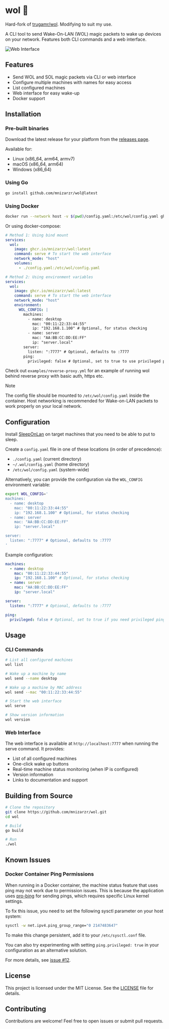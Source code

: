 # wol 🦭

Hard-fork of [trugamr/wol](https://github.com/trugamr/wol). Modifying to suit my use.

A CLI tool to send Wake-On-LAN (WOL) magic packets to wake up devices on your
network. Features both CLI commands and a web interface.

<img src="assets/images/web.png" alt="Web Interface" />

## Features

- Send WOL and SOL magic packets via CLI or web interface
- Configure multiple machines with names for easy access
- List configured machines
- Web interface for easy wake-up
- Docker support

## Installation

### Pre-built binaries

Download the latest release for your platform from the
[releases page](https://github.com/mnizarzr/wol/releases).

Available for:

- Linux (x86_64, arm64, armv7)
- macOS (x86_64, arm64)
- Windows (x86_64)

### Using Go

```sh
go install github.com/mnizarzr/wol@latest
```

### Using Docker

```sh
docker run --network host -v $(pwd)/config.yaml:/etc/wol/config.yaml ghcr.io/mnizarzr/wol:latest
```

Or using docker-compose:

```yaml
# Method 1: Using bind mount
services:
  wol:
    image: ghcr.io/mnizarzr/wol:latest
    command: serve # To start the web interface
    network_mode: "host"
    volumes:
      - ./config.yaml:/etc/wol/config.yaml

# Method 2: Using environment variables
services:
  wol:
    image: ghcr.io/mnizarzr/wol:latest
    command: serve # To start the web interface
    network_mode: "host"
    environment:
      WOL_CONFIG: |
        machines:
          - name: desktop
            mac: "00:11:22:33:44:55"
            ip: "192.168.1.100" # Optional, for status checking
          - name: server
            mac: "AA:BB:CC:DD:EE:FF"
            ip: "server.local"
        server:
          listen: ":7777" # Optional, defaults to :7777
        ping:
          privileged: false # Optional, set to true to use privileged ping
```

Check out `examples/reverse-proxy.yml` for an example of running wol behind
reverse proxy with basic auth, https etc.

> [!NOTE]
> The config file should be mounted to `/etc/wol/config.yaml` inside the
> container. Host networking is recommended for Wake-on-LAN packets to work
> properly on your local network.

## Configuration

Install [SleepOnLan](https://github.com/SR-G/sleep-on-lan) on target machines that you need to be able to put to sleep.

Create a `config.yaml` file in one of these locations (in order of precedence):

- `./config.yaml` (current directory)
- `~/.wol/config.yaml` (home directory)
- `/etc/wol/config.yaml` (system-wide)

Alternatively, you can provide the configuration via the `WOL_CONFIG` environment variable:

```sh
export WOL_CONFIG='
machines:
  - name: desktop
    mac: "00:11:22:33:44:55"
    ip: "192.168.1.100" # Optional, for status checking
  - name: server
    mac: "AA:BB:CC:DD:EE:FF"
    ip: "server.local"

server:
  listen: ":7777" # Optional, defaults to :7777
'
```

Example configuration:

```yaml
machines:
  - name: desktop
    mac: "00:11:22:33:44:55"
    ip: "192.168.1.100" # Optional, for status checking
  - name: server
    mac: "AA:BB:CC:DD:EE:FF"
    ip: "server.local"

server:
  listen: ":7777" # Optional, defaults to :7777

ping:
  privileged: false # Optional, set to true if you need privileged ping
```

## Usage

### CLI Commands

```sh
# List all configured machines
wol list

# Wake up a machine by name
wol send --name desktop

# Wake up a machine by MAC address
wol send --mac "00:11:22:33:44:55"

# Start the web interface
wol serve

# Show version information
wol version
```

### Web Interface

The web interface is available at `http://localhost:7777` when running the serve
command. It provides:

- List of all configured machines
- One-click wake up buttons
- Real-time machine status monitoring (when IP is configured)
- Version information
- Links to documentation and support

## Building from Source

```sh
# Clone the repository
git clone https://github.com/mnizarzr/wol.git
cd wol

# Build
go build

# Run
./wol
```

## Known Issues

### Docker Container Ping Permissions

When running in a Docker container, the machine status feature that uses ping may not work due to permission issues. This is because the application uses [pro-bing](https://github.com/prometheus-community/pro-bing) for sending pings, which requires specific Linux kernel settings.

To fix this issue, you need to set the following sysctl parameter on your host system:

```sh
sysctl -w net.ipv4.ping_group_range="0 2147483647"
```

To make this change persistent, add it to your `/etc/sysctl.conf` file.

You can also try experimenting with setting `ping.privileged: true` in your configuration as an alternative solution.

For more details, see [issue #12](https://github.com/Trugamr/wol/issues/12).

## License

This project is licensed under the MIT License. See the [LICENSE](LICENSE.md)
file for details.

## Contributing

Contributions are welcome! Feel free to open issues or submit pull requests.
